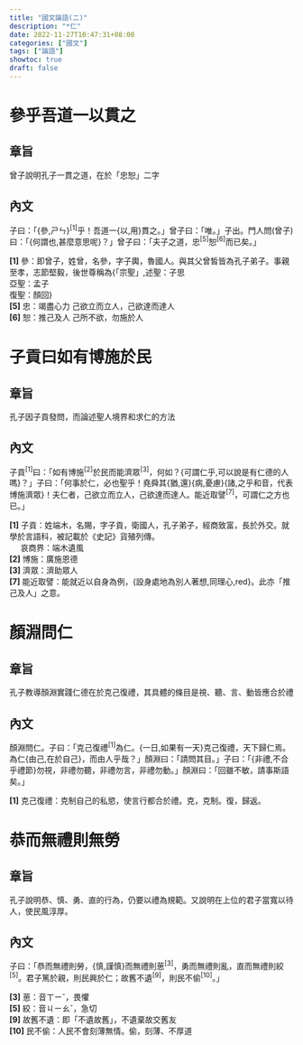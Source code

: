 ```yaml
---
title: "國文論語(二)"
description: "*仁"
date: 2022-11-27T10:47:31+08:00
categories: ["國文"]
tags: ["論語"]
showtoc: true
draft: false
---
```


# 參乎吾道一以貫之
## 章旨
曾子說明孔子一貫之道，在於「忠恕」二字

## 內文
子曰：「{參,ㄕㄣ}<sup>[1]</sup>乎！吾道一{以,用}貫之。」曾子曰：「唯。」子出。門人問(曾子)曰：「{何謂也,甚麼意思呢}？」曾子曰：「夫子之道，忠<sup>[5]</sup>恕<sup>[6]</sup>而已矣。」

**[1]** 參：即曾子，姓曾，名參，字子輿，魯國人。與其父曾皙皆為孔子弟子。事親至孝，志節堅毅，後世尊稱為{「宗聖」,述聖：子思<br>亞聖：孟子<br>復聖：顏回}  
**[5]** 忠：竭盡心力 <red>己欲立而立人，己欲達而達人</red>  
**[6]** 恕：推己及人 <red>己所不欲，勿施於人</red>  

# 子貢曰如有博施於民
## 章旨
孔子因子貢發問，而論述聖人境界和求仁的方法

## 內文
子貢<sup>[1]</sup>曰：「如有博施<sup>[2]</sup>於民而能濟眾<sup>[3]</sup>，何如？{可謂仁乎,可以說是有仁德的人嗎}？」子曰：「何事於仁，必也聖乎！堯舜其{猶,還}{病,憂慮}{諸,之乎和音，代表博施濟眾}！夫仁者，己欲立而立人，己欲達而達人。能近取譬<sup>[7]</sup>，可謂仁之方也已。」

**[1]** 子貢：姓端木，名賜，字子貢，衛國人，孔子弟子，經商致富，長於外交。就學於言語科，被記載於《史記》貨殖列傳。  
&nbsp;&nbsp;&nbsp;&nbsp;&nbsp;哀商界：端木遺風  
**[2]** 博施：廣施恩德  
**[3]** 濟眾：濟助眾人  
**[7]** 能近取譬：能就近以自身為例，{設身處地為別人著想,<red>同理心</red>,red}。此亦「推己及人」之意。

# 顏淵問仁
## 章旨
孔子教導顏淵實踐仁德在於克己復禮，其具體的條目是視、聽、言、動皆應合於禮

## 內文
顏淵問仁。子曰：「克己復禮<sup>[1]</sup>為仁。{一日,如果有一天}克己復禮，天下歸仁焉。為仁{由己,在於自己}，而由人乎哉？」顏淵曰：「請問其目。」子曰：「{非禮,不合乎禮節}勿視，非禮勿聽，非禮勿言，非禮勿動。」顏淵曰：「回雖不敏，請事斯語矣。」

**[1]** 克己復禮：克制自己的私慾，使言行都合於禮。克，克制。復，歸返。

# 恭而無禮則無勞
## 章旨
孔子說明恭、慎、勇、直的行為，仍要以禮為規範。又說明在上位的君子當寬以待人，使民風淳厚。

## 內文
子曰：「恭而無禮則勞，{慎,謹慎}而無禮則葸<sup>[3]</sup>，勇而無禮則亂，直而無禮則絞<sup>[5]</sup>。君子篤於親，則民興於仁；故舊不遺<sup>[9]</sup>，則民不偷<sup>[10]</sup>。」

**[3]** 葸：音ㄒㄧˇ，畏懼  
**[5]** 絞：音ㄐㄧㄠˇ，急切  
**[9]** 故舊不遺：即「不遺故舊」，不遺棄故交舊友  
**[10]** 民不偷：人民不會刻薄無情。偷，刻薄、不厚道  